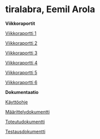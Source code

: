 # tiralabra, Eemil Arola

**Viikkoraportit**

[Viikkoraportti 1](https://github.com/arolaeemil/tiralabra/blob/main/dokumentaatio/Viikkoraportti_1.md)

[Viikkoraportti 2](https://github.com/arolaeemil/tiralabra/blob/main/dokumentaatio/Viikkoraportti_2.md)

[Viikkoraportti 3](https://github.com/arolaeemil/tiralabra/blob/main/dokumentaatio/Viikkoraportti_3.md)

[Viikkoraportti 4](https://github.com/arolaeemil/tiralabra/blob/main/dokumentaatio/Viikkoraportti_4.md)

[Viikkoraportti 5](https://github.com/arolaeemil/tiralabra/blob/main/dokumentaatio/Viikkoraportti_5.md)

[Viikkoraportti 6](https://github.com/arolaeemil/tiralabra/blob/main/dokumentaatio/Viikkoraportti_6.md)

**Dokumentaatio**

[Käyttöohje](https://github.com/arolaeemil/tiralabra/blob/main/dokumentaatio/kaytto_ohje.md)

[Määrittelydokumentti](https://github.com/arolaeemil/tiralabra/blob/main/dokumentaatio/maarittelydokumentti.md)

[Toteutudokumentti](https://github.com/arolaeemil/tiralabra/blob/main/dokumentaatio/toteutusdokumentti.md)

[Testausdokumentti](https://github.com/arolaeemil/tiralabra/blob/main/dokumentaatio/testausdokumentti.md)


